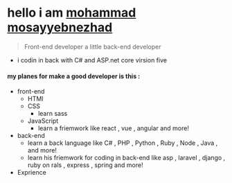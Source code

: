 # hello i am [mohammad mosayyebnezhad](mosayyebnezhad.ir)
> Front-end developer
> a little back-end developer
- i codin in back with C# and ASP.net core virsion five
#### my planes for make a good developer is this :
- front-end
  - HTMl
  - CSS
    - learn sass
  - JavaScript
    - learn a friemwork like react , vue , angular and more!
- back-end
  - learn a back language like C# , PHP , Python , Ruby , Node , Java , and more!
  - learn his friemwork for coding in back-end like asp , laravel , django , ruby on rals , express , spring and more!
- Exprience
